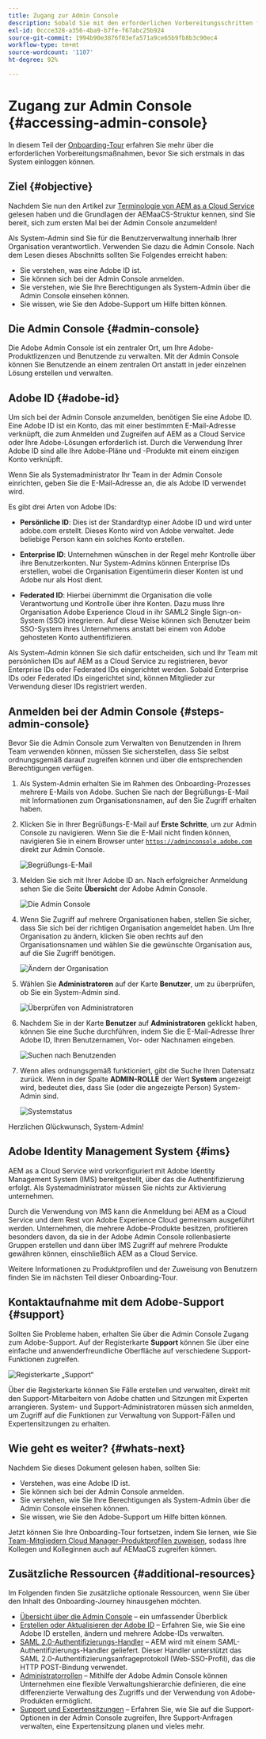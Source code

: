 ```yaml
---
title: Zugang zur Admin Console
description: Sobald Sie mit den erforderlichen Vorbereitungsschritten für das Onboarding und die Grundlagen der AEMaaCS-Struktur vertraut sind, können Sie sich erstmals bei der Admin Console anmelden.
exl-id: 0ccce328-a356-4ba9-b7fe-f67abc25b924
source-git-commit: 1994b90e3876f03efa571a9ce65b9fb8b3c90ec4
workflow-type: tm+mt
source-wordcount: '1107'
ht-degree: 92%

---
```


# Zugang zur Admin Console {#accessing-admin-console}

In diesem Teil der [Onboarding-Tour](overview.md) erfahren Sie mehr über die erforderlichen Vorbereitungsmaßnahmen, bevor Sie sich erstmals in das System einloggen können.

## Ziel {#objective}

Nachdem Sie nun den Artikel zur [Terminologie von AEM as a Cloud Service](terminology.md) gelesen haben und die Grundlagen der AEMaaCS-Struktur kennen, sind Sie bereit, sich zum ersten Mal bei der Admin Console anzumelden!

Als System-Admin sind Sie für die Benutzerverwaltung innerhalb Ihrer Organisation verantwortlich. Verwenden Sie dazu die Admin Console. Nach dem Lesen dieses Abschnitts sollten Sie Folgendes erreicht haben:

* Sie verstehen, was eine Adobe ID ist.
* Sie können sich bei der Admin Console anmelden.
* Sie verstehen, wie Sie Ihre Berechtigungen als System-Admin über die Admin Console einsehen können.
* Sie wissen, wie Sie den Adobe-Support um Hilfe bitten können.

## Die Admin Console {#admin-console}

Die Adobe Admin Console ist ein zentraler Ort, um Ihre Adobe-Produktlizenzen und Benutzende zu verwalten. Mit der Admin Console können Sie Benutzende an einem zentralen Ort anstatt in jeder einzelnen Lösung erstellen und verwalten.

## Adobe ID {#adobe-id}

Um sich bei der Admin Console anzumelden, benötigen Sie eine Adobe ID. Eine Adobe ID ist ein Konto, das mit einer bestimmten E-Mail-Adresse verknüpft, die zum Anmelden und Zugreifen auf AEM as a Cloud Service oder Ihre Adobe-Lösungen erforderlich ist. Durch die Verwendung Ihrer Adobe ID sind alle Ihre Adobe-Pläne und -Produkte mit einem einzigen Konto verknüpft.

Wenn Sie als Systemadministrator Ihr Team in der Admin Console einrichten, geben Sie die E-Mail-Adresse an, die als Adobe ID verwendet wird.

Es gibt drei Arten von Adobe IDs:

* **Persönliche ID**: Dies ist der Standardtyp einer Adobe ID und wird unter adobe.com erstellt. Dieses Konto wird von Adobe verwaltet. Jede beliebige Person kann ein solches Konto erstellen.

* **Enterprise ID**: Unternehmen wünschen in der Regel mehr Kontrolle über ihre Benutzerkonten. Nur System-Admins können Enterprise IDs erstellen, wobei die Organisation Eigentümerin dieser Konten ist und Adobe nur als Host dient.

* **Federated ID**: Hierbei übernimmt die Organisation die volle Verantwortung und Kontrolle über ihre Konten. Dazu muss Ihre Organisation Adobe Experience Cloud in ihr SAML2 Single Sign-on-System (SSO) integrieren. Auf diese Weise können sich Benutzer beim SSO-System ihres Unternehmens anstatt bei einem von Adobe gehosteten Konto authentifizieren.

Als System-Admin können Sie sich dafür entscheiden, sich und Ihr Team mit persönlichen IDs auf AEM as a Cloud Service zu registrieren, bevor Enterprise IDs oder Federated IDs eingerichtet werden. Sobald Enterprise IDs oder Federated IDs eingerichtet sind, können Mitglieder zur Verwendung dieser IDs registriert werden.

## Anmelden bei der Admin Console {#steps-admin-console}

Bevor Sie die Admin Console zum Verwalten von Benutzenden in Ihrem Team verwenden können, müssen Sie sicherstellen, dass Sie selbst ordnungsgemäß darauf zugreifen können und über die entsprechenden Berechtigungen verfügen.

1. Als System-Admin erhalten Sie im Rahmen des Onboarding-Prozesses mehrere E-Mails von Adobe. Suchen Sie nach der Begrüßungs-E-Mail mit Informationen zum Organisationsnamen, auf den Sie Zugriff erhalten haben.

1. Klicken Sie in Ihrer Begrüßungs-E-Mail auf **Erste Schritte**, um zur Admin Console zu navigieren. Wenn Sie die E-Mail nicht finden können, navigieren Sie in einem Browser unter [`https://adminconsole.adobe.com`](https://adminconsole.adobe.com) direkt zur Admin Console.

   ![Begrüßungs-E-Mail](/help/journey-onboarding/assets/get-started-email.png)

1. Melden Sie sich mit Ihrer Adobe ID an. Nach erfolgreicher Anmeldung sehen Sie die Seite **Übersicht** der Adobe Admin Console.

   ![Die Admin Console](/help/journey-onboarding/assets/get-started1.png)

1. Wenn Sie Zugriff auf mehrere Organisationen haben, stellen Sie sicher, dass Sie sich bei der richtigen Organisation angemeldet haben. Um Ihre Organisation zu ändern, klicken Sie oben rechts auf den Organisationsnamen und wählen Sie die gewünschte Organisation aus, auf die Sie Zugriff benötigen.

   ![Ändern der Organisation](/help/journey-onboarding/assets/admin-console-orgswitch.png)

1. Wählen Sie **Administratoren** auf der Karte **Benutzer**, um zu überprüfen, ob Sie ein System-Admin sind.

   ![Überprüfen von Administratoren](/help/journey-onboarding/assets/get-started2.png)

1. Nachdem Sie in der Karte **Benutzer** auf **Administratoren** geklickt haben, können Sie eine Suche durchführen, indem Sie die E-Mail-Adresse Ihrer Adobe ID, Ihren Benutzernamen, Vor- oder Nachnamen eingeben.

   ![Suchen nach Benutzenden](/help/journey-onboarding/assets/get-started3.png)

1. Wenn alles ordnungsgemäß funktioniert, gibt die Suche Ihren Datensatz zurück. Wenn in der Spalte **ADMIN-ROLLE** der Wert **System** angezeigt wird, bedeutet dies, dass Sie (oder die angezeigte Person) System-Admin sind.

   ![Systemstatus](/help/journey-onboarding/assets/get-started4.png)

Herzlichen Glückwunsch, System-Admin!

## Adobe Identity Management System {#ims}

AEM as a Cloud Service wird vorkonfiguriert mit Adobe Identity Management System (IMS) bereitgestellt, über das die Authentifizierung erfolgt. Als Systemadministrator müssen Sie nichts zur Aktivierung unternehmen.

Durch die Verwendung von IMS kann die Anmeldung bei AEM as a Cloud Service und dem Rest von Adobe Experience Cloud gemeinsam ausgeführt werden. Unternehmen, die mehrere Adobe-Produkte besitzen, profitieren besonders davon, da sie in der Adobe Admin Console rollenbasierte Gruppen erstellen und dann über IMS Zugriff auf mehrere Produkte gewähren können, einschließlich AEM as a Cloud Service.

Weitere Informationen zu Produktprofilen und der Zuweisung von Benutzern finden Sie im nächsten Teil dieser Onboarding-Tour.

## Kontaktaufnahme mit dem Adobe-Support {#support}

Sollten Sie Probleme haben, erhalten Sie über die Admin Console Zugang zum Adobe-Support. Auf der Registerkarte **Support** können Sie über eine einfache und anwenderfreundliche Oberfläche auf verschiedene Support-Funktionen zugreifen.

![Registerkarte „Support“](/help/journey-onboarding/assets/support-menu.png)

Über die Registerkarte können Sie Fälle erstellen und verwalten, direkt mit den Support-Mitarbeitern von Adobe chatten und Sitzungen mit Experten arrangieren. System- und Support-Administratoren müssen sich anmelden, um Zugriff auf die Funktionen zur Verwaltung von Support-Fällen und Expertensitzungen zu erhalten.

## Wie geht es weiter? {#whats-next}

Nachdem Sie dieses Dokument gelesen haben, sollten Sie:

* Verstehen, was eine Adobe ID ist.
* Sie können sich bei der Admin Console anmelden.
* Sie verstehen, wie Sie Ihre Berechtigungen als System-Admin über die Admin Console einsehen können.
* Sie wissen, wie Sie den Adobe-Support um Hilfe bitten können.

Jetzt können Sie Ihre Onboarding-Tour fortsetzen, indem Sie lernen, wie Sie [Team-Mitgliedern Cloud Manager-Produktprofilen zuweisen](assign-profiles-cloud-manager.md), sodass Ihre Kollegen und Kolleginnen auch auf AEMaaCS zugreifen können.

## Zusätzliche Ressourcen {#additional-resources}

Im Folgenden finden Sie zusätzliche optionale Ressourcen, wenn Sie über den Inhalt des Onboarding-Journey hinausgehen möchten.

* [Übersicht über die Admin Console](https://helpx.adobe.com/de/enterprise/using/admin-console.html) – ein umfassender Überblick
* [Erstellen oder Aktualisieren der Adobe ID](https://helpx.adobe.com/de/manage-account/using/create-update-adobe-id.html#HowtocreateorupdateyourAdobeID) – Erfahren Sie, wie Sie eine Adobe ID erstellen, ändern und mehrere Adobe-IDs verwalten.
* [SAML 2.0-Authentifizierungs-Handler](https://experienceleague.adobe.com/docs/experience-manager-65/administering/security/saml-2-0-authenticationhandler.html?lang=de) – AEM wird mit einem SAML-Authentifizierungs-Handler geliefert. Dieser Handler unterstützt das SAML 2.0-Authentifizierungsanfrageprotokoll (Web-SSO-Profil), das die HTTP POST-Bindung verwendet.
* [Administratorrollen](https://helpx.adobe.com/de/enterprise/using/admin-roles.ug.html) – Mithilfe der Adobe Admin Console können Unternehmen eine flexible Verwaltungshierarchie definieren, die eine differenzierte Verwaltung des Zugriffs und der Verwendung von Adobe-Produkten ermöglicht.
* [Support und Expertensitzungen](https://helpx.adobe.com/de/enterprise/admin-guide.html/enterprise/using/support-for-experience-cloud.ug.html) – Erfahren Sie, wie Sie auf die Support-Optionen in der Admin Console zugreifen, Ihre Support-Anfragen verwalten, eine Expertensitzung planen und vieles mehr.

